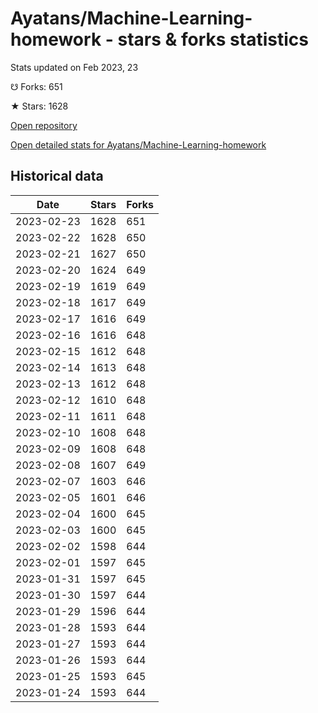 # Ayatans/Machine-Learning-homework - stars & forks statistics

Stats updated on Feb 2023, 23

☋ Forks: 651

★ Stars: 1628

[Open repository](https://github.com/Ayatans/Machine-Learning-homework)

[Open detailed stats for Ayatans/Machine-Learning-homework](https://reviewgithub.com/rep/Ayatans/Machine-Learning-homework)

## Historical data
| Date | Stars | Forks |
|------|-------|-------|
| 2023-02-23 | 1628 | 651 | 
| 2023-02-22 | 1628 | 650 | 
| 2023-02-21 | 1627 | 650 | 
| 2023-02-20 | 1624 | 649 | 
| 2023-02-19 | 1619 | 649 | 
| 2023-02-18 | 1617 | 649 | 
| 2023-02-17 | 1616 | 649 | 
| 2023-02-16 | 1616 | 648 | 
| 2023-02-15 | 1612 | 648 | 
| 2023-02-14 | 1613 | 648 | 
| 2023-02-13 | 1612 | 648 | 
| 2023-02-12 | 1610 | 648 | 
| 2023-02-11 | 1611 | 648 | 
| 2023-02-10 | 1608 | 648 | 
| 2023-02-09 | 1608 | 648 | 
| 2023-02-08 | 1607 | 649 | 
| 2023-02-07 | 1603 | 646 | 
| 2023-02-05 | 1601 | 646 | 
| 2023-02-04 | 1600 | 645 | 
| 2023-02-03 | 1600 | 645 | 
| 2023-02-02 | 1598 | 644 | 
| 2023-02-01 | 1597 | 645 | 
| 2023-01-31 | 1597 | 645 | 
| 2023-01-30 | 1597 | 644 | 
| 2023-01-29 | 1596 | 644 | 
| 2023-01-28 | 1593 | 644 | 
| 2023-01-27 | 1593 | 644 | 
| 2023-01-26 | 1593 | 644 | 
| 2023-01-25 | 1593 | 645 | 
| 2023-01-24 | 1593 | 644 | 

